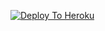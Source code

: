 [![Deploy To Heroku](https://www.herokucdn.com/deploy/button.svg)](https://heroku.com/deploy?template=https://github.com/Usrbotbot07/Studybase)
